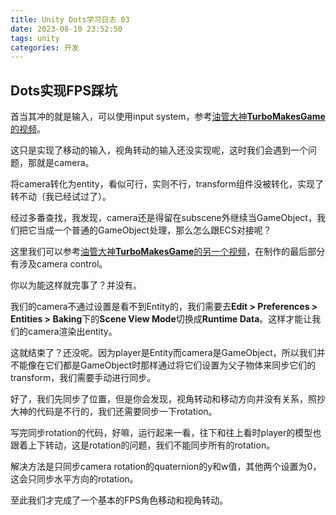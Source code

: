 ```yaml
---
title: Unity Dots学习日志 03
date: 2023-08-10 23:52:50
tags: unity
categories: 开发
---
```


## Dots实现FPS踩坑

首当其冲的就是输入，可以使用input system，参考[油管大神**TurboMakesGame**的视频](https://www.youtube.com/watch?v=bFHvgqLUDbE)。

这只是实现了移动的输入，视角转动的输入还没实现呢，这时我们会遇到一个问题，那就是camera。

将camera转化为entity，看似可行，实则不行，transform组件没被转化，实现了转不动（我已经试过了）。

经过多番查找，我发现，camera还是得留在subscene外继续当GameObject，我们把它当成一个普通的GameObject处理，那么怎么跟ECS对接呢？

这里我们可以参考[油管大神**TurboMakesGame**的另一个视频](https://www.youtube.com/watch?v=IO6_6Y_YUdE)，在制作的最后部分有涉及camera control。

你以为能这样就完事了？并没有。

我们的camera不通过设置是看不到Entity的，我们需要去**Edit > Preferences > Entities > Baking**下的**Scene View Mode**切换成**Runtime Data**。这样才能让我们的camera渲染出entity。

这就结束了？还没呢。因为player是Entity而camera是GameObject，所以我们并不能像在它们都是GameObject时那样通过将它们设置为父子物体来同步它们的transform，我们需要手动进行同步。

好了，我们先同步了位置，但是你会发现，视角转动和移动方向并没有关系，照抄大神的代码是不行的，我们还需要同步一下rotation。

写完同步rotation的代码，好嘛，运行起来一看，往下和往上看时player的模型也跟着上下转动，这是rotation的问题，我们不能同步所有的rotation。

解决方法是只同步camera rotation的quaternion的y和w值，其他两个设置为0，这会只同步水平方向的rotation。

至此我们才完成了一个基本的FPS角色移动和视角转动。
